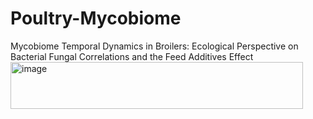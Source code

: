 # Poultry-Mycobiome
Mycobiome Temporal Dynamics in Broilers: Ecological Perspective on Bacterial Fungal Correlations and the Feed Additives Effect <img width="468" height="75" alt="image" src="https://github.com/user-attachments/assets/06ed700a-21be-419a-bcd7-4d997a222fba" />

